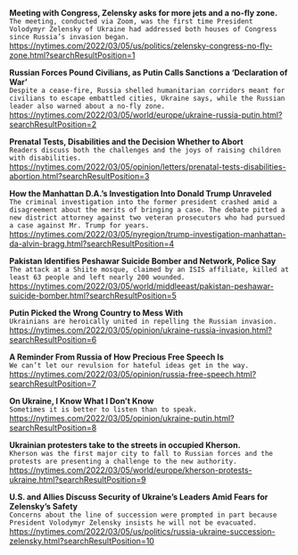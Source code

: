 **Meeting with Congress, Zelensky asks for more jets and a no-fly zone.**\
`The meeting, conducted via Zoom, was the first time President Volodymyr Zelensky of Ukraine had addressed both houses of Congress since Russia’s invasion began.`\
https://nytimes.com/2022/03/05/us/politics/zelensky-congress-no-fly-zone.html?searchResultPosition=1

**Russian Forces Pound Civilians, as Putin Calls Sanctions a ‘Declaration of War’**\
`Despite a cease-fire, Russia shelled humanitarian corridors meant for civilians to escape embattled cities, Ukraine says, while the Russian leader also warned about a no-fly zone.`\
https://nytimes.com/2022/03/05/world/europe/ukraine-russia-putin.html?searchResultPosition=2

**Prenatal Tests, Disabilities and the Decision Whether to Abort**\
`Readers discuss both the challenges and the joys of raising children with disabilities.`\
https://nytimes.com/2022/03/05/opinion/letters/prenatal-tests-disabilities-abortion.html?searchResultPosition=3

**How the Manhattan D.A.’s Investigation Into Donald Trump Unraveled**\
`The criminal investigation into the former president crashed amid a disagreement about the merits of bringing a case. The debate pitted a new district attorney against two veteran prosecutors who had pursued a case against Mr. Trump for years.`\
https://nytimes.com/2022/03/05/nyregion/trump-investigation-manhattan-da-alvin-bragg.html?searchResultPosition=4

**Pakistan Identifies Peshawar Suicide Bomber and Network, Police Say**\
`The attack at a Shiite mosque, claimed by an ISIS affiliate, killed at least 63 people and left nearly 200 wounded.`\
https://nytimes.com/2022/03/05/world/middleeast/pakistan-peshawar-suicide-bomber.html?searchResultPosition=5

**Putin Picked the Wrong Country to Mess With**\
`Ukrainians are heroically united in repelling the Russian invasion.`\
https://nytimes.com/2022/03/05/opinion/ukraine-russia-invasion.html?searchResultPosition=6

**A Reminder From Russia of How Precious Free Speech Is**\
`We can’t let our revulsion for hateful ideas get in the way.`\
https://nytimes.com/2022/03/05/opinion/russia-free-speech.html?searchResultPosition=7

**On Ukraine, I Know What I Don’t Know**\
`Sometimes it is better to listen than to speak.`\
https://nytimes.com/2022/03/05/opinion/ukraine-putin.html?searchResultPosition=8

**Ukrainian protesters take to the streets in occupied Kherson.**\
`Kherson was the first major city to fall to Russian forces and the protests are presenting a challenge to the new authority.`\
https://nytimes.com/2022/03/05/world/europe/kherson-protests-ukraine.html?searchResultPosition=9

**U.S. and Allies Discuss Security of Ukraine’s Leaders Amid Fears for Zelensky’s Safety**\
`Concerns about the line of succession were prompted in part because President Volodymyr Zelensky insists he will not be evacuated.`\
https://nytimes.com/2022/03/05/us/politics/russia-ukraine-succession-zelensky.html?searchResultPosition=10

